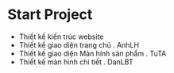# Start Project


- Thiết kế kiến trúc website
- Thiết kế giao diện trang chủ 
    . AnhLH
- Thiết kế giao diện Màn hính sản phẩm
    . TuTA
- Thiết kế màn hình chi tiết
    . DanLBT